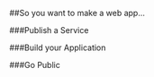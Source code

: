 ##So you want to make a web app...

###Publish a Service


###Build your Application


###Go Public

